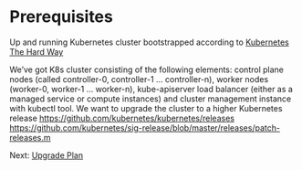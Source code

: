 # Prerequisites

Up and running Kubernetes cluster bootstrapped according to 
[Kubernetes The Hard Way](https://github.com/kelseyhightower/kubernetes-the-hard-way)

We’ve got K8s cluster consisting of the following elements: control plane nodes (called controller-0, controller-1 … controller-n), worker nodes (worker-0, worker-1 ... worker-n), kube-apiserver load balancer (either as a managed service or compute instances) and cluster management instance with kubectl tool.
We want to upgrade the cluster to a higher Kubernetes release
 https://github.com/kubernetes/kubernetes/releases 
 https://github.com/kubernetes/sig-release/blob/master/releases/patch-releases.m

 Next: [Upgrade Plan](02-upgrade-plan.md)